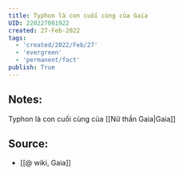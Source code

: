 ```yaml
---
title: Typhon là con cuối cùng của Gaia
UID: 220227081922
created: 27-Feb-2022
tags:
  - 'created/2022/Feb/27'
  - 'evergreen'
  - 'permanent/fact'
publish: True
---
```

## Notes:
Typhon là con cuối cùng của [[Nữ thần Gaia|Gaia]]

## Source:
- [[@ wiki, Gaia]]




